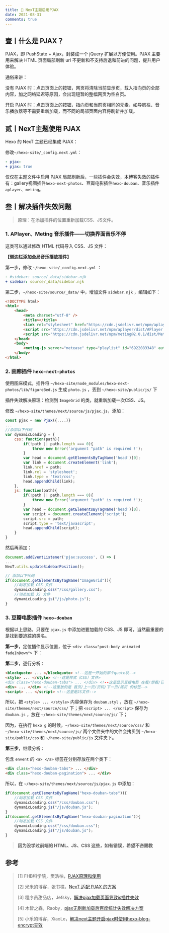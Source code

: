 ```yaml
---
title: 🛌 NexT主题启用PJAX
date: 2021-08-31
comments: true
---
```




<!--more-->

## 壹丨什么是 PJAX？

PJAX，即 PushState + Ajax，封装成一个 jQuery 扩展以方便使用。PJAX 主要用来解决 HTML 页面局部刷新 url 不更新和不支持后退和前进的问题，提升用户体验。

通俗来讲：

没有 PJAX 时：点击页面上的按钮，网页将清除当前显示页，载入指向页的全部内容，加之网络延迟等原因，会出现短暂的整幅网页为空白页。

开启 PJAX 时：点击页面上的按钮，指向页和当前页相同的元素，如导航栏、音乐播放器等不需要重新加载，而不同的局部页面内容将刷新并加载。




## 贰丨NexT主题使用 PJAX

Hexo 的 NexT 主题已经集成 PJAX：

修改`~/hexo-site/_config.next.yml`：

```yaml
- pjax: 
+ pjax: true
```

仅仅在主题文件中启用 PJAX 局部刷新后，一些插件会失效，本博客失效的插件有：gallery视图插件`hexo-next-photos`、豆瓣电影插件`hexo-douban`、音乐插件`aplayer`、`meting`。




## 叁丨解决插件失效问题

> 原理：在添加插件的位置重新加载CSS、JS文件。

### 1. APlayer、Meting 音乐插件——切换界面音乐不停

这类可以通过修改 HTML 代码导入 CSS、JS 文件：

**【侧边栏添加全局音乐播放插件】**

第一步，修改 `~/hexo-site/_config.next.yml`  ：

```yaml
- #sidebar: source/_data/sidebar.njk
+ sidebar: source/_data/sidebar.njk
```

第二步，`~/hexo-site/source/_data/` 中，增加文件 `sidebar.njk` ，编辑如下：

```html
<!DOCTYPE html>
<html>
    <head>
        <meta charset="utf-8" />
        <title></title> 
        <link rel="stylesheet" href="https://cdn.jsdelivr.net/npm/aplayer/dist/APlayer.min.css">
        <script src="https://cdn.jsdelivr.net/npm/aplayer/dist/APlayer.min.js"></script>
        <script src="https://cdn.jsdelivr.net/npm/meting@2.0.1/dist/Meting.min.js"></script>
    </head>
    <body>
    	<meting-js server="netease" type="playlist" id="6922083348" autoplay="true" order="random" list-folded="true"></meting-js>    
    </body>
</html>
```



### 2. 画廊插件 `hexo-next-photos`

使用图床模式，插件将 `~/hexo-site/node_modules/hexo-next-photos/lib/figureBed.js` 生成 `photo.js` ，丢到 `~/hexo-site/public/js/` 下

插件失效解决原理：检测到 `ImageGrid` 的类，就重新加载一次CSS、JS。

修改 `~/hexo-site/themes/next/source/js/pjax.js`，添加：

```js
const pjax = new Pjax({....)}
...
//添加以下代码
var dynamicLoading = {
    css: function(path){
    	if(!path || path.length === 0){
        	throw new Error('argument "path" is required !');
    	}
    	var head = document.getElementsByTagName('head')[0];
    	var link = document.createElement('link');
    	link.href = path;
    	link.rel = 'stylesheet';
    	link.type = 'text/css';
    	head.appendChild(link);
	},
    js: function(path){
        if(!path || path.length === 0){
            throw new Error('argument "path" is required !');
        }
        var head = document.getElementsByTagName('head')[0];
        var script = document.createElement('script');
        script.src = path;
        script.type = 'text/javascript';
        head.appendChild(script);
    }
}
```

然后再添加：

```js
document.addEventListener('pjax:success', () => {
...
NexT.utils.updateSidebarPosition();

// 添加以下代码
if(document.getElementsByTagName("ImageGrid")){
	//动态加载 CSS 文件
	dynamicLoading.css("/css/gallery.css");
	//动态加载 JS 文件
	dynamicLoading.js("/js/photo.js");
}
```

### 3. 豆瓣电影插件 `hexo-douban`

根据以上思路，只要在 `pjax.js` 中添加进要加载的 CSS、JS 即可，当然最重要的是找到要追踪的类名。

**第一步**，定位插件显示位置，位于 `<div class="post-body animated fadeInDown">` 下：

**第二步**，逐行分析：

```html
<blockquote> ... </blockquote> <!--这是一开始的那个quote块-->
<style> ... </style> <!--这是样式（CSS）文件>
<div class="hexo-douban-tabs"> ... </div> <!--这是显示豆瓣电影 在看/想看/已看 的div标签-->
<div> ... </div> <!--这里放的是 首页/上一页/页码/下一页/尾页 的标签-->
<script> ... </script> <!--这里是JS文件-->
```

所以，把 `<style> ... </style>` 内容保存为 `douban.styl` ，放在 `~/hexo-site/themes/next/source/css/` 下；把 `<script> ... </script>` 保存为 `douban.js` ，放在 `~/hexo-site/themes/next/source/js/` 下；

因为，在执行 `hexo g` 的时候，`~/hexo-site/themes/next/source/css/` 和 `~/hexo-site/themes/next/source/js/` 两个文件夹中的文件会拷贝到 `~/hexo-site/public/css` 和 `~/hexo-site/public/js` 文件夹下。

**第三步**，继续分析：

包含 `envent` 的 `<a> </a>` 标签在分别存放在两个类下：

```html
<div class="hexo-douban-tabs"> ... </div>
<div class="hexo-douban-pagination"> ... </div>
```

所以，在 `~/hexo-site/themes/next/source/js/pjax.js` 中添加：

```js
if(document.getElementsByTagName("hexo-douban-tabs")){
    //动态加载 CSS 文件
    dynamicLoading.css("/css/douban.css");
    dynamicLoading.js("/js/douban.js");
}
if(document.getElementsByTagName("hexo-douban-pagination")){
    //动态加载 CSS 文件
    dynamicLoading.css("/css/douban.css");
    dynamicLoading.js("/js/douban.js");
}
```

> __因为没学过前端的 HTML、JS、CSS 这些，如有错误，希望不吝赐教__


## 参考

> [1] FHB科学院，樊浩柏，[PJAX原理和使用](https://www.fanhaobai.com/2017/07/pjax.html)
>
> [2] 米米的博客，张书樵，[NexT 适配 PJAX 的方案](https://zhangshuqiao.org/2020-06/NexT适配PJAX的方案/)
>
> [3] 程序员甜品店，Jefsky，[解决pjax加载页面导致js插件失效](https://www.jefsky.com/archives/234.html)
>
> [4] 木皆之森，Raoby，[pjax无刷新加载后百度统计失效解决方案](https://www.raobee.com/archives/254/)
>
> [5] 小乐的博客，XiaoLe，[解决next主题开启pjax时使用hexo-blog-encrypt无效](https://www.xiaole88.com/post/55609.html)


